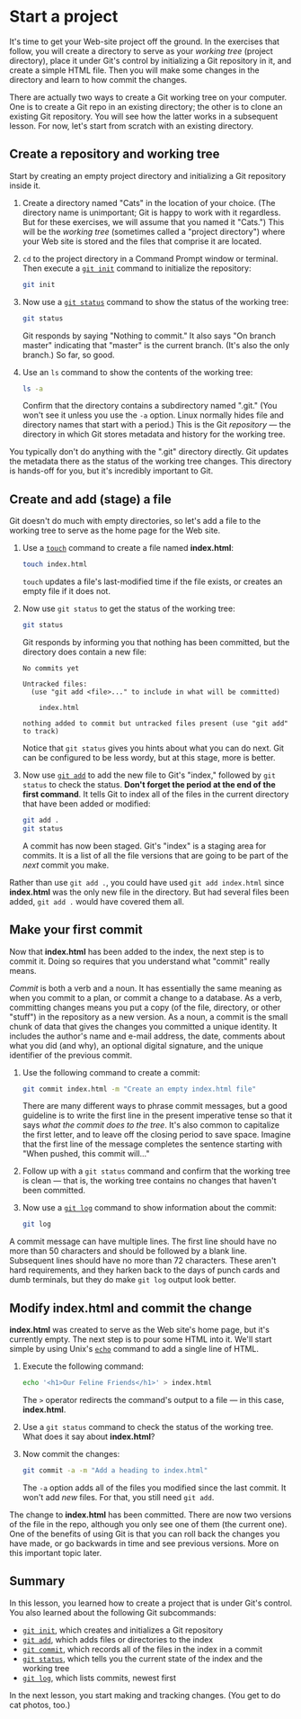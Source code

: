 # Start a project

It's time to get your Web-site project off the ground. In the exercises that follow, you will create a directory to serve as your *working tree*  (project directory), place it under Git's control by initializing a Git repository in it, and create a simple HTML file. Then you will make some changes in the directory and learn to how commit the changes. 

There are actually two ways to create a Git working tree on your computer. One is to create a Git repo in an existing directory; the other is to clone an existing Git repository. You will see how the latter works in a subsequent lesson. For now, let's start from scratch with an existing directory.

## Create a repository and working tree

Start by creating an empty project directory and initializing a Git repository
inside it.

1. Create a directory named "Cats" in the location of your choice. (The directory name is unimportant; Git is happy to work with it regardless. But for these exercises, we will assume that you named it "Cats.") This will be the *working tree* (sometimes called a "project directory") where your Web site is stored and the files that comprise it are located.

1. `cd` to the project directory in a Command Prompt window or terminal. Then execute a [`git init`](https://git-scm.com/docs/git-init) command to initialize the repository:

	```bash
	git init
	```
1. Now use a [`git status`](https://git-scm.com/docs/git-status) command to show the status of the working tree:

	```bash
	git status
	```

	Git responds by saying "Nothing to commit." It also says "On branch master" indicating that "master" is the current branch. (It's also the only branch.) So far, so good.

1. Use an `ls` command to show the contents of the working tree:

	```bash
	ls -a
	```

	Confirm that the directory contains a subdirectory named ".git." (You won't see it unless you use the `-a` option. Linux normally hides file and directory names that start with a period.) This is  the Git *repository* — the directory in which Git stores metadata and history for the working tree.

You typically don't do anything with the ".git" directory directly. Git updates the metadata there as the status of the working tree changes. This directory is hands-off for you, but it's incredibly important to Git.

## Create and add (stage) a file

Git doesn't do much with empty directories, so let's add a file to the working
tree to serve as the home page for the Web site.

1. Use a [`touch`](https://linux.die.net/man/1/touch) command to create a file named **index.html**:

	```bash
	touch index.html
	```

	`touch` updates a file's last-modified time if the file exists, or creates an empty file if it does not.

1. Now use `git status` to get the status of the working tree:

	```bash
	git status
	```

	Git responds by informing you that nothing has been committed, but the directory does contain a new file:

	```
	No commits yet
	
	Untracked files:
	  (use "git add <file>..." to include in what will be committed)
	
		index.html
	
	nothing added to commit but untracked files present (use "git add" to track)
	```

	Notice that `git status` gives you hints about what you can do next. Git can be configured to be less wordy, but at this stage, more is better.

1. Now use [`git add`](https://git-scm.com/docs/git-status) to add the new file to Git's "index," followed by `git status` to check the status. **Don't forget the period at the end of the first command**. It tells Git to index all of the files in the current directory that have been added or modified:

	```bash
	git add .
	git status
	```

	A commit has now been staged. Git's "index" is a staging area for commits. It is a list of all the file versions that are going to be part of the *next* commit you make.

Rather than use `git add .`, you could have used `git add index.html` since **index.html** was the only new file in the directory. But had several files been added, `git add .` would have covered them all.

## Make your first commit

Now that **index.html** has been added to the index, the next step is to commit it. Doing so requires that you understand what "commit" really means.

_Commit_ is both a verb and a noun. It has essentially the same meaning as when you commit to a plan, or commit a change to a database. As a verb, committing changes means you put a copy (of the file, directory, or other "stuff") in the repository as a new version. As a noun, a commit is the small chunk of data that gives the changes you committed a unique identity. It includes the author's name and e-mail address, the date, comments about what you did (and why), an optional digital signature, and the unique identifier of the previous commit.

1. Use the following command to create a commit:

	```bash
	git commit index.html -m "Create an empty index.html file"
	```

	There are many different ways to phrase commit messages, but a good guideline is to write the first line in the present imperative tense so that it says *what the commit does to the tree*. It's also common to capitalize the first letter, and to leave off the closing period to save space. Imagine that the first line of the message completes the sentence starting with "When pushed, this commit will..."  

1. Follow up with a `git status` command and confirm that the working tree is clean — that is, the working tree contains no changes that haven't been committed.

1. Now use a [`git log`](https://git-scm.com/docs/git-log) command to show information about the commit:

	```bash
	git log
	```

A commit message can have multiple lines. The first line should have no more than 50 characters and should be followed by a blank line. Subsequent lines should have no more than 72 characters. These aren't hard requirements, and they harken back to the days of punch cards and dumb terminals, but they do make `git log` output look better.

## Modify index.html and commit the change

**index.html** was created to serve as the Web site's home page, but it's currently empty. The next step is to pour some HTML into it. We'll start simple by using Unix's [`echo`](https://linux.die.net/man/1/echo) command to add a single line of HTML.

1. Execute the following command:

	```bash
	echo '<h1>Our Feline Friends</h1>' > index.html
	```

	The `>` operator redirects the command's output to a file — in this case, **index.html**.

1. Use a `git status` command to check the status of the working tree. What does it say about **index.html**?

1. Now commit the changes:

	```bash
	git commit -a -m "Add a heading to index.html"
	```

	The `-a` option adds all of the files you modified since the last commit.  It won't add _new_ files. For that, you still need `git add`.

The change to **index.html** has been committed. There are now two versions of the file in the repo, although you only see one of them (the current one). One of the benefits of using Git is that you can roll back the changes you have made, or go backwards in time and see previous versions. More on this important topic later.

## Summary

In this lesson, you learned how to create a project that is under Git's control. You also learned about the following Git subcommands:

- [`git init`](https://git-scm.com/docs/git-init), which creates and initializes a Git repository
- [`git add`](https://git-scm.com/docs/git-add), which adds files or directories to the index
- [`git commit`](https://git-scm.com/docs/git-commit), which records all of the files in the index in a commit
- [`git status`](https://git-scm.com/docs/git-status), which tells you the current state of the index and the working tree
- [`git log`](https://git-scm.com/docs/git-log), which lists commits, newest first

In the next lesson, you start making and tracking changes. (You get to do cat photos, too.)
